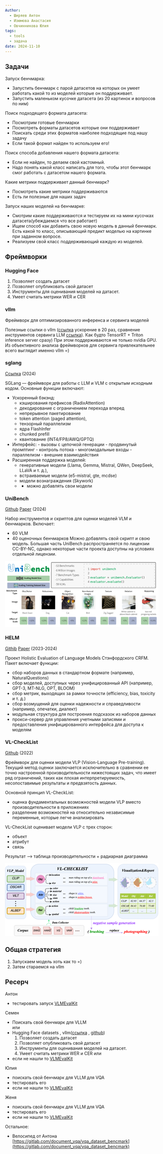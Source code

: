 ```yaml
---
Author:
  - Ширяев Антон
  - Изюмова Анастасия
  - Овчинникова Юлия
tags:
  - tools
  - задача
date: 2024-11-10
---
```

## Задачи

Запуск бенчмарка:
- Запустить бенчмарк с парой датасетов на которых он умеет работать какой то из моделей которые он поддерживает.    
- Запустить маленьком кусочке датасета (из 20 картинок и вопросов по ним)    

Поиск подходящего формата датасета:
- Посмотрим готовые бенчмарки    
- Посмотреть форматы датасетов которые они поддерживает    
- Поискать среди этих форматов наиболее подходящие под нашу задачу    
- Если такой формат найден то используем его!    

Поиск способа добавления нашего формата датасета:
- Если не найден, то делаем свой кастомный.    
- Надо понять какой класс написать для того, чтобы этот бенчмарк смог работать с датасетом нашего формата.    

Какие метрики поддерживает данный бенчмарк?
- Посмотреть какие метрики поддерживаются    
- Есть ли полезные для наших задач    

Запуск наших моделей на бенчмарке:
- Смотрим какие поддерживаются и тестируем их на мини кусочках датасета(убеждаемся что все работает)    
- Ищем способ как добавить свою новую модель в данный бенчмарк. Есть какой то класс, описывающий предикт моделью на картинке при заданном вопросе. 
- Реализуем свой класс поддерживающий каждую из моделей.    

## Фреймворки
### Hugging Face    

1. Позволяет создать датасет	    
2. Позволяет опубликовать свой датасет	    
3. Инструменты для оценивания моделей на датасет.	    
4. Умеет считать метрики WER и CER

### vllm

Фреймворк для оптимизированного инференса и сервинга моделей    

Полезные ссылки о vllm ([ссылка](https://habr.com/ru/companies/mts_ai/articles/791594/) ускорение в 20 раз, сравнение инструментов сервинга LLM [ссылка](https://vc.ru/ai/1247008-sravnenie-proizvoditelnosti-servinga-llama-3-na-vllm-lmdeploy-mlc-llm-tensorrt-llm-i-tgi?ysclid=m3fjcweeog473826955)).
Как будто TensorRT + Triton inference server сразу) При этом поддерживаются не только nvidia GPU.
Из объективного анализа фреймворков для сервинга привлекательнее всего выглядит именно vllm =)

### sglang

[Ссылка](https://github.com/sgl-project/sglang) (2024)

SGLang — фреймворк для работы с LLM и VLM с открытым исходным кодом. 
Основные функции включают:
 - Ускоренный бэкэнд: 
	 - кэширования префиксов (RadixAttention)
	 - декодирование с ограничением перехода вперед 
	 - непрерывное пакетирование
	 - token attention (paged attention), 
	 - тензорный параллелизм
	 - ядра FlashInfer
	 - chunked prefill
	 - квантование (INT4/FP8/AWQ/GPTQ)
- Интерфейс:
		- вызовы с цепочкой генерации
		- продвинутый промптинг
		- контроль потока
		- многомодальные входы
		- параллелизм
		- внешние взаимодействия
- Расширенная поддержка моделей: 
	- генеративные модели (Llama, Gemma, Mistral, QWen, DeepSeek, LLaVA и т. д.), 
	- встраиваемые модели (e5-mistral, gte, mcdse)
	- модели вознаграждения (Skywork)
	- + можно добавлять свои модели


### UniBench

[Github](https://github.com/facebookresearch/unibench) [Paper](https://arxiv.org/abs/2408.04810) (2024)

Набор инструментов и скриптов для оценки моделей VLM и бенчмарков. 
Включает:
- 60 VLM
- 40 оценочных бенчмарков
Можно добавлять свой скрипт и свою модель.
Большая часть UniBench распространяется по лицензии CC-BY-NC, однако некоторые части проекта доступны на условиях отдельной лицензии.

![](../files/Разработка%20ПО%20для%20бенчмарка%20VLLM-20241123.png)


### HELM

[Githib](https://github.com/stanford-crfm/helm) [Paper](https://arxiv.org/abs/2410.07112) (2023-2024)

Проект Holistic Evaluation of Language Models Стэнфордского CRFM. 
Пакет включает функции:
- сбор наборов данных в стандартном формате (например, NaturalQuestions)
- сбор моделей, доступных через унифицированный API (например, GPT-3, MT-NLG, OPT, BLOOM)
- сбор метрик, выходящих за рамки точности (efficiency, bias, toxicity и т. д.)
- сбор возмущений для оценки надежности и справедливости (например, опечатки, диалект)
- модульная структура для построения подсказок из наборов данных
- прокси-сервер для управления учетными записями и предоставления унифицированного интерфейса для доступа к моделям



### VL-CheckList

[Github](https://github.com/om-ai-lab/VL-CheckList) (2022)	

Фреймворк для оценки модели VLP (Vision-Language Pre-training). Текущий метод оценки заключается исключительно в сравнении ее точно настроенной производительности нижестоящих задач, что имеет ряд ограничений, таких как плохая интерпретируемость, несопоставимые результаты и предвзятость данных.

Основной принцип VL-CheckList: 
- оценка фундаментальных возможностей модели VLP вместо производительности в приложениях 
- разделение возможностей на относительно независимые переменные, которые легче анализировать

VL-CheckList оценивает модели VLP с трех сторон: 
- объект
- атрибут
- связь

Результат --> таблица производительности + радиарная диаграмма

![](../files/Разработка%20ПО%20для%20бенчмарка%20VLLM-20241123-1.png)


## Общая стратегия

1. Запускаем модель хоть как то =)    
2. Затем стараемся на vllm

## Ресерч

Антон
- тестировать запуск [VLMEvalKit](https://github.com/open-compass/VLMEvalKit)   

Семен
- Поискать свой бенчмарк для VLLM  
или
- Hugging Face datasets , vllm([ссылка](https://docs.vllm.ai/en/latest/) , [github](https://github.com/vllm-project/vllm))  
	1. Позволяет создать датасет	    
	2. Позволяет опубликовать свой датасет	    
	3. Инструменты для оценивания моделей на датасет.	    
	4. Умеет считать метрики WER и CER
или
- если не нашли то [VLMEvalKit](https://github.com/open-compass/VLMEvalKit)    

Юлия
- поискать свой бенчмарк для VLLM для VQA	
- тестировать его    
- если не нашли то [VLMEvalKit](https://github.com/open-compass/VLMEvalKit)    

Женя
- поискать свой бенчмарк для VLLM для VQA    
- тестировать его    
- если не нашли то [VLMEvalKit](https://github.com/open-compass/VLMEvalKit)    

Остальное:
- Велосипед от Антона 
[https://gitlab.com/document_vqa/vqa_dataset_bencmark](https://gitlab.com/document_vqa/vqa_dataset_bencmark)

